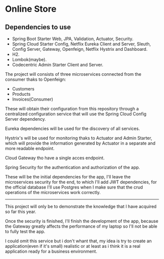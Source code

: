 # Online Store

## Dependencies to use

  * Spring Boot Starter Web, JPA, Validation, Actuator, Security.
  * Spring Cloud Starter Config, Netflix Eureka Client and Server, Sleuth, Config Server, Gateway, Openfeign, Netflix Hystrix and Dashboard.
  * H2.
  * Lombok(maybe).
  * Codecentric Admin Starter Client and Server.

The project will consists of three microservices connected from the consumer thaks to Openfeign:
  * Customers
  * Products
  * Invoices(Consumer)



These will obtain their configuration from this repository through a centralized configuration service that will use the Spring Cloud Config Server dependency.

Eureka dependencies will be used for the discovery of all services.

Hystrix's will be used for monitoring thaks to Actuator and Admin Starter, which will provide the information generated by Actuator in a separate and more readable endpoint.

Cloud Gateway tho have a single acces endpoint.

Spring Security for the authentication and authorization of the app.

These will be the initial dependencies for the app, I'll leave the microservices security for the end, to which I'll add JWT dependencies, for the official database I'll use Postgres when I make sure that the crud operations of the microservices work correctly.

---
This project will only be to demonstrate the knowledge that I have acquired so far this year.

Once the security is finished, I'll finish the development of the app, because the Gateway greatly affects the performance of my laptop so I'll not be able to fully test the app.

I could omit this service but i don't whant that, my idea is try to create an application(even if it's small) realistic or at least as i think it is a real application ready for a business environment.
